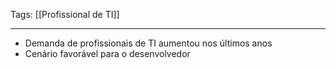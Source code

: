 
Tags: [[Profissional de TI]]

----

- Demanda de profissionais de TI aumentou nos últimos anos
- Cenário favorável para o desenvolvedor
